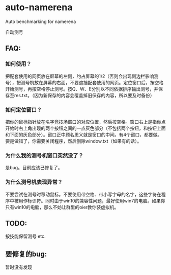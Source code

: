 # auto-namerena
Auto benchmarking for namerena

自动测号

## FAQ:

### 如何使用？

把配套使用的网页放在屏幕的左侧，约占屏幕的1/2（否则会出现侧边栏影响测号），把测号机放在屏幕的右面，不要遮挡配套使用的网页。定位窗口后，按空格开始测号，再按空格停止测号。按Q、W、E分别以不同依据排序输出测号，并保存至res.txt。（因为新保存的内容会覆盖掉旧保存的内容，所以要及时备份）

### 如何定位窗口？

把你的鼠标指针放在名字竞技场窗口的对应位置，然后按空格。窗口右上是指你点开始时右上角出现的两个按钮之间的一点灰色部分（不包括两个按钮，和按钮上面和下面的灰色部分）。窗口正中顾名思义就是窗口的中间。有4个窗口，都要做。要是做错了，你需要关闭程序，然后删除window.txt（如果有的话）。

### 为什么我的测号机窗口突然没了？

是bug。目前应该已修复了。

### 为什么测号机表现异常？

不要尝试在测号时移动鼠标。不要使用带空格、带小写字母的名字，这些字符在程序中被用作标识符。同时由于win10的兼容性问题，最好使用win7的电脑。如果你只有win10的电脑，那么不妨让群里的oier教你装虚拟机。

## TODO:
按技能保留测号
etc.


## 要修复的bug:
暂时没有发现
